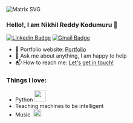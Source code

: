 ![Matrix SVG](https://raw.githubusercontent.com/rodrigograca31/rodrigograca31/master/matrix.svg)


### Hello!, I am Nikhil Reddy Kodumuru 👋
[![Linkedin Badge](https://img.shields.io/badge/-Nikhil_Reddy_Kodumuru-blue?style=flat-square&logo=Linkedin&logoColor=white&link=https://www.linkedin.com/in/nikhil-reddy-kodumuru/)](https://www.linkedin.com/in/nikhil-reddy-Kodumuru/)
[![Gmail Badge](https://img.shields.io/badge/-Nikhilreddyk024@gmail.com-c14438?style=flat-square&logo=Gmail&logoColor=white&link=mailto:nikhilreddyk024@gmail.com)](mailto:nikhilreddyk024@gmail.com) 


- 🎯 Portfolio website: [Portfolio](https://Nikhilreddy024.github.io/)
- 💬 Ask me about anything, I am happy to help
- 📬 How to reach me: [Let's get in touch!][linkedin]



### Things I love:
- Python <img src="https://media.giphy.com/media/WUlplcMpOCEmTGBtBW/giphy.gif" width="30"> 
- Teaching machines to be intelligent
- Music <span style="padding-left: 5px;"><img src="https://media0.giphy.com/media/v1.Y2lkPTc5MGI3NjExcXpxanU1Ymg0cGJsNWZmY2w0YWZsdnd4OHVhMDZ6dXVmZW4xdzRiNyZlcD12MV9pbnRlcm5hbF9naWZfYnlfaWQmY3Q9Zw/4oMoIbIQrvCjm/giphy.gif" width="20"></span>



<!--[website]: -->
[linkedin]: https://www.linkedin.com/in/nikhil-reddy-kodumuru
